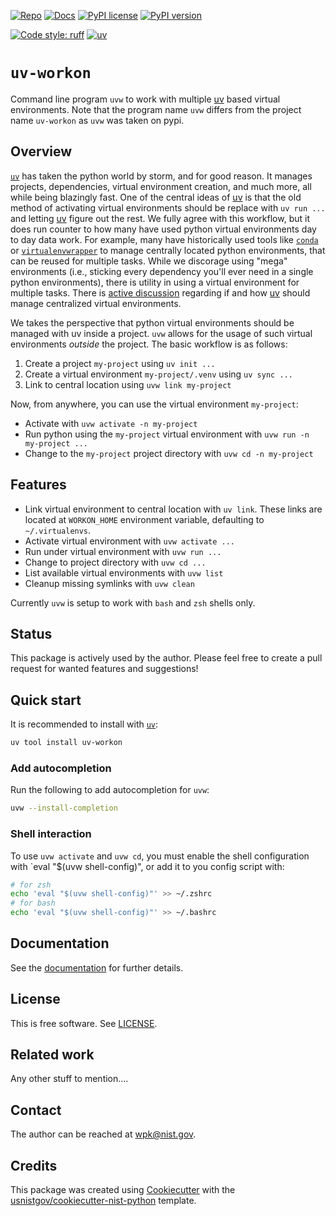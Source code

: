 <!-- markdownlint-disable MD041 -->

<!-- prettier-ignore-start -->
[![Repo][repo-badge]][repo-link]
[![Docs][docs-badge]][docs-link]
[![PyPI license][license-badge]][license-link]
[![PyPI version][pypi-badge]][pypi-link]
<!-- [![Conda (channel only)][conda-badge]][conda-link] -->
[![Code style: ruff][ruff-badge]][ruff-link]
[![uv][uv-badge]][uv-link]

<!--
  For more badges, see
  https://shields.io/category/other
  https://naereen.github.io/badges/
  [pypi-badge]: https://badge.fury.io/py/uv-workon
-->

[ruff-badge]: https://img.shields.io/endpoint?url=https://raw.githubusercontent.com/astral-sh/ruff/main/assets/badge/v2.json
[ruff-link]: https://github.com/astral-sh/ruff
[uv-badge]: https://img.shields.io/endpoint?url=https://raw.githubusercontent.com/astral-sh/uv/main/assets/badge/v0.json
[uv-link]: https://github.com/astral-sh/uv
[pypi-badge]: https://img.shields.io/pypi/v/uv-workon
[pypi-link]: https://pypi.org/project/uv-workon
[docs-badge]: https://img.shields.io/badge/docs-sphinx-informational
[docs-link]: https://pages.nist.gov/uv-workon/
[repo-badge]: https://img.shields.io/badge/--181717?logo=github&logoColor=ffffff
[repo-link]: https://github.com/usnistgov/uv-workon
<!-- [conda-badge]: https://img.shields.io/conda/v/wpk-nist/uv-workon -->
<!-- [conda-link]: https://anaconda.org/wpk-nist/uv-workon -->
[license-badge]: https://img.shields.io/pypi/l/uv-workon?color=informational
[license-link]: https://github.com/usnistgov/uv-workon/blob/main/LICENSE

<!-- other links -->

[uv]: https://docs.astral.sh/uv/
[virtualenvwrapper]: https://virtualenvwrapper.readthedocs.io/en/latest/
[conda]: https://github.com/conda/conda
[uv-central-discussion]: https://github.com/astral-sh/uv/issues/1495

<!-- prettier-ignore-end -->

# `uv-workon`

Command line program `uvw` to work with multiple [uv] based virtual
environments. Note that the program name `uvw` differs from the project name
`uv-workon` as `uvw` was taken on pypi.

## Overview

[`uv`][uv] has taken the python world by storm, and for good reason. It manages
projects, dependencies, virtual environment creation, and much more, all while
being blazingly fast. One of the central ideas of [uv] is that the old method of
activating virtual environments should be replace with `uv run ...` and letting
[uv] figure out the rest. We fully agree with this workflow, but it does run
counter to how many have used python virtual environments day to day data work.
For example, many have historically used tools like [`conda`][conda] or
[`virtualenvwrapper`][virtualenvwrapper] to manage centrally located python
environments, that can be reused for multiple tasks. While we discorage using
"mega" environments (i.e., sticking every dependency you'll ever need in a
single python environments), there is utility in using a virtual environment for
multiple tasks. There is [active discussion][uv-central-discussion] regarding if
and how [uv] should manage centralized virtual environments.

We takes the perspective that python virtual environments should be managed with
uv inside a project. `uvw` allows for the usage of such virtual environments
_outside_ the project. The basic workflow is as follows:

1. Create a project `my-project` using `uv init ...`
2. Create a virtual environment `my-project/.venv` using `uv sync ...`
3. Link to central location using `uvw link my-project`

Now, from anywhere, you can use the virtual environment `my-project`:

- Activate with `uvw activate -n my-project`
- Run python using the `my-project` virtual environment with
  `uvw run -n my-project ...`
- Change to the `my-project` project directory with `uvw cd -n my-project`

## Features

- Link virtual environment to central location with `uv link`. These links are
  located at `WORKON_HOME` environment variable, defaulting to `~/.virtualenvs`.
- Activate virtual environment with `uvw activate ...`
- Run under virtual environment with `uvw run ...`
- Change to project directory with `uvw cd ...`
- List available virtual environments with `uvw list`
- Cleanup missing symlinks with `uvw clean`

Currently `uvw` is setup to work with `bash` and `zsh` shells only.

## Status

This package is actively used by the author. Please feel free to create a pull
request for wanted features and suggestions!

<!-- end-docs -->

## Quick start

<!-- start-installation -->

It is recommended to install with [`uv`](https://docs.astral.sh/uv/):

```bash
uv tool install uv-workon
```

### Add autocompletion

Run the following to add autocompletion for `uvw`:

```bash
uvw --install-completion
```

### Shell interaction

To use `uvw activate` and `uvw cd`, you must enable the shell configuration with
`eval "$(uvw shell-config)", or add it to you config script with:

```bash
# for zsh
echo 'eval "$(uvw shell-config)"' >> ~/.zshrc
# for bash
echo 'eval "$(uvw shell-config)"' >> ~/.bashrc
```

<!-- end-installation -->

## Documentation

See the [documentation][docs-link] for further details.

## License

This is free software. See [LICENSE][license-link].

## Related work

Any other stuff to mention....

## Contact

The author can be reached at <wpk@nist.gov>.

## Credits

This package was created using
[Cookiecutter](https://github.com/audreyr/cookiecutter) with the
[usnistgov/cookiecutter-nist-python](https://github.com/usnistgov/cookiecutter-nist-python)
template.
